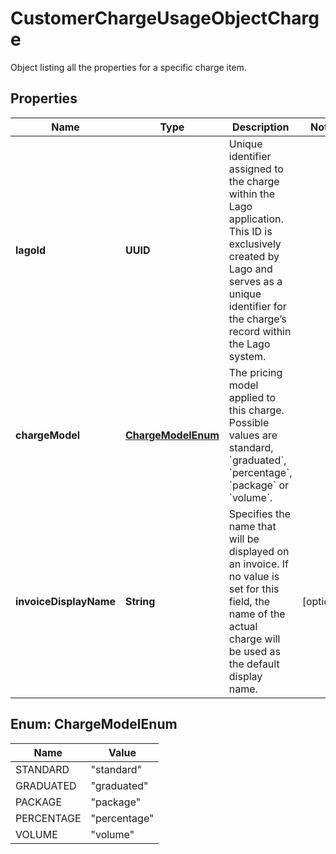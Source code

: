 

# CustomerChargeUsageObjectCharge

Object listing all the properties for a specific charge item.

## Properties

| Name | Type | Description | Notes |
|------------ | ------------- | ------------- | -------------|
|**lagoId** | **UUID** | Unique identifier assigned to the charge within the Lago application. This ID is exclusively created by Lago and serves as a unique identifier for the charge’s record within the Lago system. |  |
|**chargeModel** | [**ChargeModelEnum**](#ChargeModelEnum) | The pricing model applied to this charge. Possible values are standard, &#x60;graduated&#x60;, &#x60;percentage&#x60;, &#x60;package&#x60; or &#x60;volume&#x60;. |  |
|**invoiceDisplayName** | **String** | Specifies the name that will be displayed on an invoice. If no value is set for this field, the name of the actual charge will be used as the default display name. |  [optional] |



## Enum: ChargeModelEnum

| Name | Value |
|---- | -----|
| STANDARD | &quot;standard&quot; |
| GRADUATED | &quot;graduated&quot; |
| PACKAGE | &quot;package&quot; |
| PERCENTAGE | &quot;percentage&quot; |
| VOLUME | &quot;volume&quot; |



